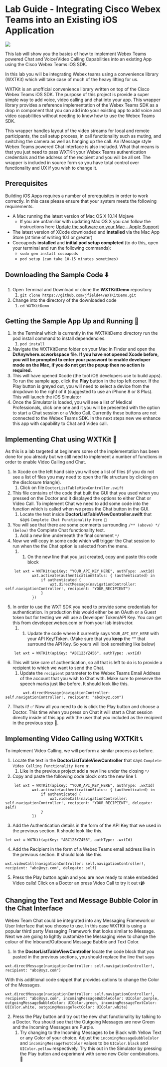 # Lab Guide	- Integrating Cisco Webex Teams into an Existing iOS Application

![](DrAnywhere.png)

This lab will show you the basics of how to implement Webex Teams powered Chat and Voice/Video Calling Capabilities into an existing App using the Cisco Webex Teams iOS SDK.

In this lab you will be integrating Webex teams using a convenience library (WXTKit) which will take case of much of the heavy lifting for us.

WXTKit is an unofficial convenience library written on top of the Cisco Webex Teams iOS SDK. The purpose of this project is provide a super simple way to add voice, video calling and chat into your app. This wrapper library provides a reference implementation of the Webex Teams SDK as a drop in component that you can add into your existing app to add voice and video capabilities without needing to know how to use the Webex Teams SDK.

This wrapper handles layout of the video streams for local and remote participants, the call setup process, in call functionality such as muting, and switching the camera as well as hanging up the call. An iMessage style Webex Teams powered Chat interface is also included. What that means is that you just need to pass WXTKit your Webex Teams authentication credentials and the address of the recipient and you will be all set. The wrapper is included in source form so you have total control over functionality and UX if you wish to change it.

## Prerequisites
Building iOS Apps requires a number of prerequisites in order to work correctly. In this case please ensure that your system meets the following requirements.
* A Mac running the latest version of Mac OS X 10.14 Mojave
	- If you are unfamiliar with updating Mac OS X you can follow the instructions here [Update the software on your Mac - Apple Support](https://support.apple.com/en-us/HT201541)
* The latest version of XCode downloaded and **installed** via the Mac App Store (at time of writing 10.1 or greater)
* Cocoapods **installed** and **initial pod setup completed** (to do this, open your terminal and run the following commands):
	* `sudo gem install cocoapods`
	* `pod setup (can take 10-15 minutes sometimes)`


## Downloading the Sample Code ⬇️
1. Open Terminal and Download or clone the **WXTKitDemo** repository
	1. `git clone https://github.com/jfield44/WXTKitDemo.git`
2. Change into the directory of the downloaded code
	1. `cd WXTKitDemo`

## Getting the Sample App Up and Running 📱
1. In the Terminal which is currently in the WXTKitDemo directory run the pod install command to install dependencies.
	1. `pod install`
2. Navigate the WXTKitDemo folder on your Mac in Finder and open the **DrAnywhere.xcworkspace** file. **If you have not opened Xcode before, you will be prompted to enter your password to enable developer mode on the Mac, if you do not get the popup then no action is required.**
3. This will have opened Xcode (the tool iOS developers use to build apps). To run the sample app, click the **Play** button in the top left corner. If the Play button is greyed out, you will need to select a device from the dropdown to the right of it (suggested to use an iPhone 8 or 8 Plus). This will launch the iOS Simulator
4. Once the Simulator is loaded, you will see a list of Medical Professionals, click one one and it you will be presented with the option to start a Chat session or a Video Call. Currently these buttons are not connected to the Webex Teams SDK. In the next steps new we enhance this app with capability to Chat and Video call.

## Implementing Chat using WXTKit 💬
As this is a lab targeted at beginners some of the implementation has been done for you already but we still need to implement a number of functions in order to enable Video Calling and Chat.

1. In Xcode on the left hand side you will see a list of files (if you do not see a list of files you may need to open the file structure by clicking on the disclosure triangle).
	1. Click on file `DoctorListTableViewController.swift`
2. This file contains of the code that built the GUI that you used when you pressed on the Doctor and it displayed the options to either Chat or Video Call. To implement Chat we need to add some code into the function which is called when we press the Chat button in the GUI.
	1. Locate the text inside **DoctorListTableViewController.swift** that says `Complete Chat Functionality Here 💬`
3. You will see that there are some comments surrounding `/** (above) */ (below)` the Complete Chat functionality text.
	1. Add a new line underneath the final comment `*/`
4. Now we will copy in some code which will trigger the Chat session to run when the the Chat option is selected from the menu.
	1. 1. On the new line that you just created, copy and paste this code block
```
	let wxt = WXTKit(apiKey: "YOUR_API_KEY_HERE", authType: .wxtId)
            wxt.activate(authenticationStatus: { (authenticated) in
                if authenticated {
                    wxt.directMessage(navigationController: self.navigationController!, recipient: "YOUR_RECIPIENT")
                }
            })
```

5. In order to use the WXT SDK you need to provide some credentials for authentication. In production this would either be an OAuth or a Guest token but for testing we will use a Developer Token/API Key. You can get this from developer.webex.com or from your lab instructor.
	1. 1. Update the code where it currently says `YOUR_API_KEY_HERE` with your API Key/Token. (Make sure that you **keep** the `“”` that surround the API Key. So yours will look something like below)
```
	let wxt = WXTKit(apiKey: "ABC123YZ456", authType: .wxtId)
```

6. This will take care of authentication, so all that is left to do is to provide a recipient to which we want to send the Chat.
	1. Update the `recipient` parameter to the Webex Teams Email Address of the account that you wish to Chat with. Make sure to preserve the speech marks just like before. It should look like this.
```
		wxt.directMessage(navigationController: self.navigationController!, recipient: "abc@xyz.com")
```

7. Thats it! ✅ Now all you need to do is click the Play button and choose a Doctor. This time when you press on Chat it will start a Chat session directly inside of this app with the user that you included as the recipient in the previous step 💬.

## Implementing Video Calling using WXTKit 📞
To implement Video Calling, we will perform a similar process as before.

1. Locate the text in the **DoctorListTableViewController** that says `Complete Video Calling Functionality Here ☎️`.
	1. Like in the previous project add a new line under the closing `*/`
2. Copy and paste the following code block onto the new line
	1.
```
	let wxt = WXTKit(apiKey: "YOUR_API_KEY_HERE", authType: .wxtId)
            wxt.activate(authenticationStatus: { (authenticated) in
                if authenticated {
                    wxt.videoCall(navigationController: self.navigationController!, recipient: "YOUR_RECIPIENT", delegate: self)
                }
            })
```

3. Add the Authentication details in the form of the API Key that we used in the previous section. It should look like this.
```
let wxt = WXTKit(apiKey: "ABC123YZ456", authType: .wxtId)
```

4. Add the Recipient in the form of a Webex Teams email address like in the previous section. It should look like this.
```
wxt.videoCall(navigationController: self.navigationController!, recipient: "abc@xyz.com", delegate: self)
```

5. Press the Play button again and you are now ready to make embedded Video calls! Click on a Doctor an press Video Call to try it out 📞📹

## Changing the Text and Message Bubble Color in the Chat Interface
Webex Team Chat could be integrated into any Messaging Framework or User Interface that you choose to use. In this case WXTKit is using a popular  third party Messaging Framework that looks similar to iMessage. Next we are going to lightly customize the Messaging view to change the colour of the Inbound/Outbound Message Bubble and Text Color.

1. In the **DoctorListTableViewController** locate the code block that you pasted in the previous sections, you should replace the line that says
```
wxt.directMessage(navigationController: self.navigationController!, recipient: "abc@xyz.com")
```

With this additional code snippet that provides options to change the Color of the Messages.

```
wxt.directMessage(navigationController: self.navigationController!, recipient: "abc@xyz.com", incomingMessageBubbleColor: UIColor.purple, outgoingMessageBubbleColor: UIColor.green, incomingMessageTextColor: UIColor.white, outgoingMessageTextColor: UIColor.white)
```

2. Press the Play button and try out the new chat functionality by talking to a Doctor. You should see that the Outgoing Messages are now Green and the Incoming Messages are Purple.
	1. Try changing to the Incoming Messages to be Black with Yellow Text or any Color of your choice. Adjust the `incomingMessageBubbleColor` and `incomingMessageTextColor` values to be `UIColor.black` and `UIColor.yellow` respectively. Try this out in the Simulator by pressing the Play button and experiment with some new Color combinations. 🎨
